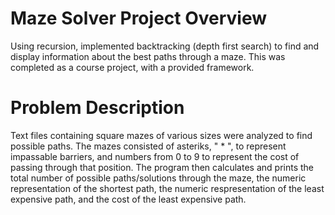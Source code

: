 # Maze Solver Project Overview
Using recursion, implemented backtracking (depth first search) to find and display information about the best paths through a maze. This was completed as a course project, with a provided framework.  

# Problem Description
Text files containing square mazes of various sizes were analyzed to find possible paths. The mazes consisted of asteriks, " * ", to represent impassable barriers, and numbers from 0 to 9 to represent the cost of passing through that position. The program then calculates and prints the total number of possible paths/solutions through the maze, the numeric representation of the shortest path, the numeric respresentation of the least expensive path, and the cost of the least expensive path.
